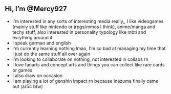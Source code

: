 ## Hi, I’m @Mercy927  
- I'm interested in any sorts of interesting media really,, I like videogames (mainly stuff like nintendo or jrpgs/mmos I think), anime/manga and techy stuff, 
also interested in personality typology like mbti and evrything around it  
- I speak german and english  
- I'm currently learning nothing lmao, I'm so bad at managing my time that I just do the same stuff all over again  
- I'm looking to collaborate on nothing, not interested in collabs rn  
- I love fanarts and concept arts and things you can collect like rare cards or games  
- I also draw on occasion  
- I am playing a lot of genshin impact rn because inazuma finally came out (ar54 btw)  

<!---
aza war hier
--->

